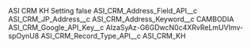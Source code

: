 <?xml version="1.0" encoding="UTF-8"?>
<CustomMetadata xmlns="http://soap.sforce.com/2006/04/metadata" xmlns:xsi="http://www.w3.org/2001/XMLSchema-instance" xmlns:xsd="http://www.w3.org/2001/XMLSchema">
    <label>ASI CRM KH Setting</label>
    <protected>false</protected>
    <values>
        <field>ASI_CRM_Address_Field_API__c</field>
        <value xsi:type="xsd:string">ASI_CRM_JP_Address__c</value>
    </values>
    <values>
        <field>ASI_CRM_Address_Keyword__c</field>
        <value xsi:type="xsd:string">CAMBODIA</value>
    </values>
    <values>
        <field>ASI_CRM_Google_API_Key__c</field>
        <value xsi:type="xsd:string">AIzaSyAz-G6GDwcN0c4XRvReLmUVImv-spOynU8</value>
    </values>
    <values>
        <field>ASI_CRM_Record_Type_API__c</field>
        <value xsi:type="xsd:string">ASI_CRM_KH</value>
    </values>
</CustomMetadata>
